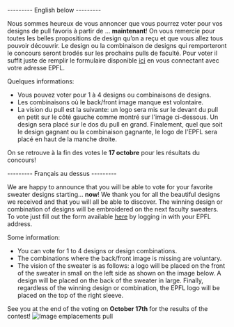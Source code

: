 --------- English below ---------

Nous sommes heureux de vous annoncer que vous pourrez voter pour vos designs de pull favoris à partir de … **maintenant**! On vous remercie pour toutes les belles propositions de design qu’on a reçu et que vous allez tous pouvoir découvrir.
Le design ou la combinaison de designs qui remporteront le concours seront brodés sur les prochains pulls de faculté.
Pour voter il suffit juste de remplir le formulaire disponible [ici](https://go.epfl.ch/votes-designs-pull-faculte) en vous connectant avec votre adresse EPFL.

Quelques informations:

- Vous pouvez voter pour 1 à 4 designs ou combinaisons de designs.
- Les combinaisons où le back/front image manque est volontaire.
- La vision du pull est la suivante: un logo sera mis sur le devant du pull en petit sur le côté gauche comme montré sur l'image ci-dessous. Un design sera placé sur le dos du pull en grand. Finalement, quel que soit le design gagnant ou la combinaison gagnante, le logo de l'EPFL sera placé en haut de la manche droite.

On se retrouve à la fin des votes le **17 octobre** pour les résultats du concours!

--------- Français au dessus ---------

We are happy to announce that you will be able to vote for your favorite sweater designs starting... **now**! We thank you for all the beautiful designs we received and that you will all be able to discover.
The winning design or combination of designs will be embroidered on the next faculty sweaters.
To vote just fill out the form available [here](https://go.epfl.ch/votes-designs-pull-faculte) by logging in with your EPFL address.

Some information:

- You can vote for 1 to 4 designs or design combinations.
- The combinations where the back/front image is missing are voluntary.
- The vision of the sweater is as follows: a logo will be placed on the front of the sweater in small on the left side as shown on the image below. A design will be placed on the back of the sweater in large. Finally, regardless of the winning design or combination, the EPFL logo will be placed on the top of the right sleeve.

See you at the end of the voting on **October 17th** for the results of the contest!
![Image emplacements pull](/news/26/pull_emplacements.png)
